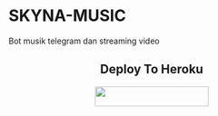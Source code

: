 # SKYNA-MUSIC
Bot musik telegram dan streaming video

<h2 align="center"> Deploy To Heroku </h2>
<p align="center"><a href="https://dashboard.heroku.com/new?template=https://github.com/Cangcimenn/SKYNA-MUSIC"> <img src="https://img.shields.io/badge/Deploy%20To%20Heroku-black?style=for-the-badge&logo=heroku" width="200" height="35.45"/></a></p>
